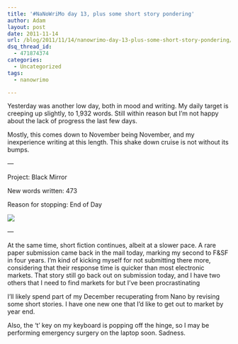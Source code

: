 ```yaml
---
title: '#NaNoWriMo day 13, plus some short story pondering'
author: Adam
layout: post
date: 2011-11-14
url: /blog/2011/11/14/nanowrimo-day-13-plus-some-short-story-pondering/
dsq_thread_id:
  - 471874374
categories:
  - Uncategorized
tags:
  - nanowrimo

---
```

Yesterday was another low day, both in mood and writing. My daily target is creeping up slightly, to 1,932 words. Still within reason but I&#8217;m not happy about the lack of progress the last few days.

Mostly, this comes down to November being November, and my inexperience writing at this length. This shake down cruise is not without its bumps.

—

Project: Black Mirror

New words written: 473

Reason for stopping: End of Day

![](1)

—

At the same time, short fiction continues, albeit at a slower pace. A rare paper submission came back in the mail today, marking my second to F&SF in four years. I&#8217;m kind of kicking myself for not submitting there more, considering that their response time is quicker than most electronic markets. That story still go back out on submission today, and I have two others that I need to find markets for but I&#8217;ve been procrastinating

I&#8217;ll likely spend part of my December recuperating from Nano by revising some short stories. I have one new one that I&#8217;d like to get out to market by year end.

Also, the &#8216;t&#8217; key on my keyboard is popping off the hinge, so I may be performing emergency surgery on the laptop soon. Sadness.

 [1]: http://picometer.writertopia.com/words=19086&target=50000
